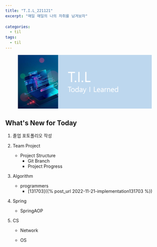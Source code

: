 ```yaml
---
title: "T.I.L_221121"
excerpt: "매일 매일의 나의 자취를 남겨보자"

categories:
  - til
tags:
  - til
---
```

<figure>
    <img src="/assets/images/til_image.png">
</figure>

## What's New for Today   
1. 졸업 포토폴리오 작성

2. Team Project
    - Project Structure
        - Git Branch
        - Project Progress

3. Algorithm
    - programmers
        - [131703]({% post_url 2022-11-21-implementation131703 %})

4. Spring
    - SpringAOP

5. CS
    - Network

    - OS